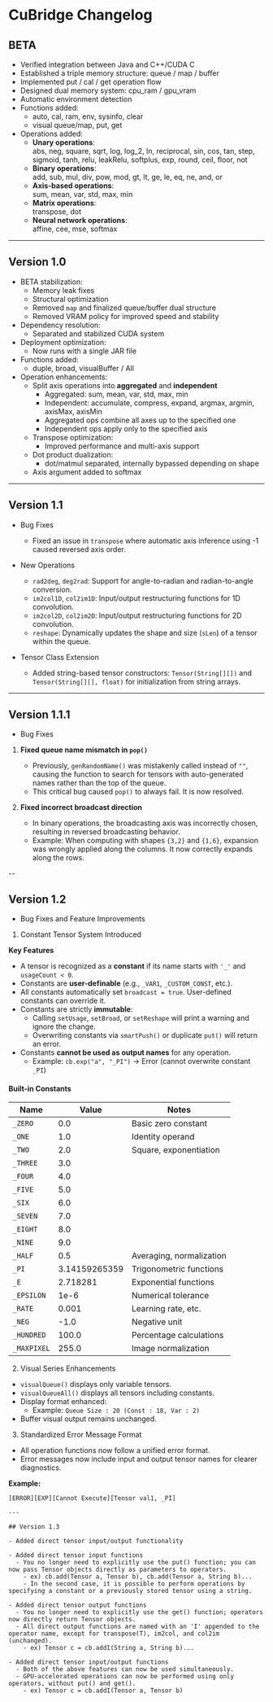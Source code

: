 # CuBridge Changelog

## BETA

- Verified integration between Java and C++/CUDA C  
- Established a triple memory structure: queue / map / buffer  
- Implemented put / cal / get operation flow  
- Designed dual memory system: cpu_ram / gpu_vram  
- Automatic environment detection  
- Functions added:
  - auto, cal, ram, env, sysinfo, clear
  - visual queue/map, put, get
- Operations added:
  - **Unary operations**:  
    abs, neg, square, sqrt, log, log_2, ln, reciprocal, sin, cos, tan, step, sigmoid, tanh, relu, leakRelu, softplus, exp, round, ceil, floor, not
  - **Binary operations**:  
    add, sub, mul, div, pow, mod, gt, lt, ge, le, eq, ne, and, or
  - **Axis-based operations**:  
    sum, mean, var, std, max, min
  - **Matrix operations**:  
    transpose, dot
  - **Neural network operations**:  
    affine, cee, mse, softmax

---

## Version 1.0

- BETA stabilization:
  - Memory leak fixes
  - Structural optimization
  - Removed `map` and finalized queue/buffer dual structure
  - Removed VRAM policy for improved speed and stability
- Dependency resolution:
  - Separated and stabilized CUDA system
- Deployment optimization:
  - Now runs with a single JAR file
- Functions added:
  - duple, broad, visualBuffer / All
- Operation enhancements:
  - Split axis operations into **aggregated** and **independent**
    - Aggregated: sum, mean, var, std, max, min
    - Independent: accumulate, compress, expand, argmax, argmin, axisMax, axisMin
    - Aggregated ops combine all axes up to the specified one
    - Independent ops apply only to the specified axis
  - Transpose optimization:
    - Improved performance and multi-axis support
  - Dot product dualization:
    - dot/matmul separated, internally bypassed depending on shape
  - Axis argument added to softmax

---

## Version 1.1

- Bug Fixes
  - Fixed an issue in `transpose` where automatic axis inference using -1 caused reversed axis order.

- New Operations
  - `rad2deg`, `deg2rad`: Support for angle-to-radian and radian-to-angle conversion.
  - `im2col1D`, `col2im1D`: Input/output restructuring functions for 1D convolution.
  - `im2col2D`, `col2im2D`: Input/output restructuring functions for 2D convolution.
  - `reshape`: Dynamically updates the shape and size (`sLen`) of a tensor within the queue.

- Tensor Class Extension
  - Added string-based tensor constructors: `Tensor(String[][])` and `Tensor(String[][], float)` for initialization from string arrays.

---

## Version 1.1.1

- Bug Fixes

1. **Fixed queue name mismatch in `pop()`**
   - Previously, `genRandomName()` was mistakenly called instead of `""`, causing the function to search for tensors with auto-generated names rather than the top of the queue.
   - This critical bug caused `pop()` to always fail. It is now resolved.

2. **Fixed incorrect broadcast direction**
   - In binary operations, the broadcasting axis was incorrectly chosen, resulting in reversed broadcasting behavior.
   - Example: When computing with shapes `{3,2}` and `{1,6}`, expansion was wrongly applied along the columns. It now correctly expands along the rows.


--


## Version 1.2

- Bug Fixes and Feature Improvements

1. Constant Tensor System Introduced

**Key Features**
- A tensor is recognized as a **constant** if its name starts with `'_'` and `usageCount < 0`.
- Constants are **user-definable** (e.g., `_VAR1`, `_CUSTOM_CONST`, etc.).
- All constants automatically set `broadcast = true`. User-defined constants can override it.
- Constants are strictly **immutable**:
  - Calling `setUsage`, `setBroad`, or `setReshape` will print a warning and ignore the change.
  - Overwriting constants via `smartPush()` or duplicate `put()` will return an error.
- Constants **cannot be used as output names** for any operation.
  - Example: `cb.exp("a", "_PI")` -> Error (cannot overwrite constant `_PI`)

#### Built-in Constants

| Name         | Value           | Notes                    |
|--------------|------------------|---------------------------|
| `_ZERO`      | 0.0              | Basic zero constant       |
| `_ONE`       | 1.0              | Identity operand          |
| `_TWO`       | 2.0              | Square, exponentiation    |
| `_THREE`     | 3.0              |                           |
| `_FOUR`      | 4.0              |                           |
| `_FIVE`      | 5.0              |                           |
| `_SIX`       | 6.0              |                           |
| `_SEVEN`     | 7.0              |                           |
| `_EIGHT`     | 8.0              |                           |
| `_NINE`      | 9.0              |                           |
| `_HALF`      | 0.5              | Averaging, normalization  |
| `_PI`        | 3.14159265359    | Trigonometric functions   |
| `_E`         | 2.718281         | Exponential functions     |
| `_EPSILON`   | 1e-6             | Numerical tolerance       |
| `_RATE`      | 0.001            | Learning rate, etc.       |
| `_NEG`       | -1.0             | Negative unit             |
| `_HUNDRED`   | 100.0            | Percentage calculations   |
| `_MAXPIXEL`  | 255.0            | Image normalization       |


2. Visual Series Enhancements

- `visualQueue()` displays only variable tensors.
- `visualQueueAll()` displays all tensors including constants.
- Display format enhanced:
  - Example: `Queue Size : 20 (Const : 18, Var : 2)`
- Buffer visual output remains unchanged.


3. Standardized Error Message Format

- All operation functions now follow a unified error format.
- Error messages now include input and output tensor names for clearer diagnostics.

**Example:**
```text
[ERROR][EXP][Cannot Execute][Tensor val1, _PI]

---

## Version 1.3

- Added direct tensor input/output functionality

- Added direct tensor input functions  
  - You no longer need to explicitly use the put() function; you can now pass Tensor objects directly as parameters to operators.  
    - ex) cb.add(Tensor a, Tensor b), cb.add(Tensor a, String b)...  
    - In the second case, it is possible to perform operations by specifying a constant or a previously stored tensor using a string.

- Added direct tensor output functions  
  - You no longer need to explicitly use the get() function; operators now directly return Tensor objects.  
  - All direct output functions are named with an 'I' appended to the operator name, except for transpose(T), im2col, and col2im (unchanged).  
    - ex) Tensor c = cb.addI(String a, String b)...

- Added direct tensor input/output functions  
  - Both of the above features can now be used simultaneously.  
  - GPU-accelerated operations can now be performed using only operators, without put() and get().  
    - ex) Tensor c = cb.addI(Tensor a, Tensor b)
